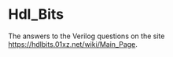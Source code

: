 # Hdl_Bits
The answers to the Verilog questions on the site https://hdlbits.01xz.net/wiki/Main_Page. 

